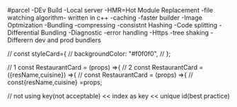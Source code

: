#parcel
-DEv Build
-Local server
-HMR=Hot Module Replacement
-file watching algorithm- written in c++
-caching -faster builder
-Image Optmization
-Bundling
-compressing
-consistnt Hashing
-Code splitting
-Differential Bundling
-Diagnostic
-error handling
-Https
-tree shaking
-Differern dev and prod bundlers


// const styleCard={
//     backgroundColor: "#f0f0f0",
// };




// 1 const RestaurantCard = (props) =>{
// 2 const RestaurantCard = ({resName,cuisine}) =>{
//    const RestaurantCard = (props) =>{
  //      const{resName,cuisine} =props;
  

 // not using key(not acceptable) << index as key << unique id(best practice)